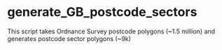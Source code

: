 # generate_GB_postcode_sectors
This script takes Ordnance Survey postcode polygons (~1.5 million) and generates postcode sector polygons (~9k)
